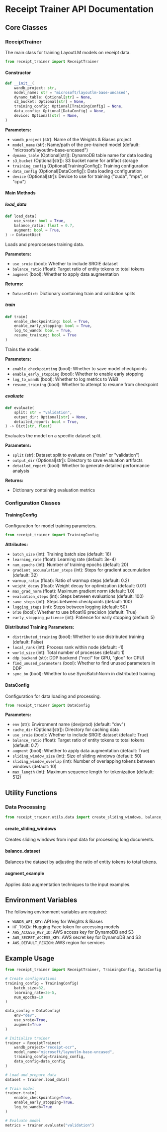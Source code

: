 # Receipt Trainer API Documentation

## Core Classes

### ReceiptTrainer

The main class for training LayoutLM models on receipt data.

```python
from receipt_trainer import ReceiptTrainer
```

#### Constructor

```python
def __init__(
    wandb_project: str,
    model_name: str = "microsoft/layoutlm-base-uncased",
    dynamo_table: Optional[str] = None,
    s3_bucket: Optional[str] = None,
    training_config: Optional[TrainingConfig] = None,
    data_config: Optional[DataConfig] = None,
    device: Optional[str] = None,
)
```

**Parameters:**
- `wandb_project` (str): Name of the Weights & Biases project
- `model_name` (str): Name/path of the pre-trained model (default: "microsoft/layoutlm-base-uncased")
- `dynamo_table` (Optional[str]): DynamoDB table name for data loading
- `s3_bucket` (Optional[str]): S3 bucket name for artifact storage
- `training_config` (Optional[TrainingConfig]): Training configuration
- `data_config` (Optional[DataConfig]): Data loading configuration
- `device` (Optional[str]): Device to use for training ("cuda", "mps", or "cpu")

#### Main Methods

##### load_data

```python
def load_data(
    use_sroie: bool = True,
    balance_ratio: float = 0.7,
    augment: bool = True,
) -> DatasetDict
```

Loads and preprocesses training data.

**Parameters:**
- `use_sroie` (bool): Whether to include SROIE dataset
- `balance_ratio` (float): Target ratio of entity tokens to total tokens
- `augment` (bool): Whether to apply data augmentation

**Returns:**
- `DatasetDict`: Dictionary containing train and validation splits

##### train

```python
def train(
    enable_checkpointing: bool = True,
    enable_early_stopping: bool = True,
    log_to_wandb: bool = True,
    resume_training: bool = True
)
```

Trains the model.

**Parameters:**
- `enable_checkpointing` (bool): Whether to save model checkpoints
- `enable_early_stopping` (bool): Whether to enable early stopping
- `log_to_wandb` (bool): Whether to log metrics to W&B
- `resume_training` (bool): Whether to attempt to resume from checkpoint

##### evaluate

```python
def evaluate(
    split: str = "validation",
    output_dir: Optional[str] = None,
    detailed_report: bool = True,
) -> Dict[str, float]
```

Evaluates the model on a specific dataset split.

**Parameters:**
- `split` (str): Dataset split to evaluate on ("train" or "validation")
- `output_dir` (Optional[str]): Directory to save evaluation artifacts
- `detailed_report` (bool): Whether to generate detailed performance analysis

**Returns:**
- Dictionary containing evaluation metrics

### Configuration Classes

#### TrainingConfig

Configuration for model training parameters.

```python
from receipt_trainer import TrainingConfig
```

**Attributes:**
- `batch_size` (int): Training batch size (default: 16)
- `learning_rate` (float): Learning rate (default: 3e-4)
- `num_epochs` (int): Number of training epochs (default: 20)
- `gradient_accumulation_steps` (int): Steps for gradient accumulation (default: 32)
- `warmup_ratio` (float): Ratio of warmup steps (default: 0.2)
- `weight_decay` (float): Weight decay for optimization (default: 0.01)
- `max_grad_norm` (float): Maximum gradient norm (default: 1.0)
- `evaluation_steps` (int): Steps between evaluations (default: 100)
- `save_steps` (int): Steps between checkpoints (default: 100)
- `logging_steps` (int): Steps between logging (default: 50)
- `bf16` (bool): Whether to use bfloat16 precision (default: True)
- `early_stopping_patience` (int): Patience for early stopping (default: 5)

**Distributed Training Parameters:**
- `distributed_training` (bool): Whether to use distributed training (default: False)
- `local_rank` (int): Process rank within node (default: -1)
- `world_size` (int): Total number of processes (default: 1)
- `ddp_backend` (str): DDP backend ("nccl" for GPU, "gloo" for CPU)
- `find_unused_parameters` (bool): Whether to find unused parameters in DDP
- `sync_bn` (bool): Whether to use SyncBatchNorm in distributed training

#### DataConfig

Configuration for data loading and processing.

```python
from receipt_trainer import DataConfig
```

**Parameters:**
- `env` (str): Environment name (dev/prod) (default: "dev")
- `cache_dir` (Optional[str]): Directory for caching data
- `use_sroie` (bool): Whether to include SROIE dataset (default: True)
- `balance_ratio` (float): Target ratio of entity tokens to total tokens (default: 0.7)
- `augment` (bool): Whether to apply data augmentation (default: True)
- `sliding_window_size` (int): Size of sliding windows (default: 50)
- `sliding_window_overlap` (int): Number of overlapping tokens between windows (default: 10)
- `max_length` (int): Maximum sequence length for tokenization (default: 512)

## Utility Functions

### Data Processing

```python
from receipt_trainer.utils.data import create_sliding_windows, balance_dataset, augment_example
```

#### create_sliding_windows
Creates sliding windows from input data for processing long documents.

#### balance_dataset
Balances the dataset by adjusting the ratio of entity tokens to total tokens.

#### augment_example
Applies data augmentation techniques to the input examples.

## Environment Variables

The following environment variables are required:

- `WANDB_API_KEY`: API key for Weights & Biases
- `HF_TOKEN`: Hugging Face token for accessing models
- `AWS_ACCESS_KEY_ID`: AWS access key for DynamoDB and S3
- `AWS_SECRET_ACCESS_KEY`: AWS secret key for DynamoDB and S3
- `AWS_DEFAULT_REGION`: AWS region for services

## Example Usage

```python
from receipt_trainer import ReceiptTrainer, TrainingConfig, DataConfig

# Create configurations
training_config = TrainingConfig(
    batch_size=32,
    learning_rate=2e-5,
    num_epochs=10
)

data_config = DataConfig(
    env="dev",
    use_sroie=True,
    augment=True
)

# Initialize trainer
trainer = ReceiptTrainer(
    wandb_project="receipt-ocr",
    model_name="microsoft/layoutlm-base-uncased",
    training_config=training_config,
    data_config=data_config
)

# Load and prepare data
dataset = trainer.load_data()

# Train model
trainer.train(
    enable_checkpointing=True,
    enable_early_stopping=True,
    log_to_wandb=True
)

# Evaluate model
metrics = trainer.evaluate("validation")
``` 